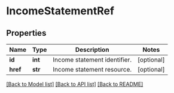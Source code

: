 # IncomeStatementRef

## Properties
Name | Type | Description | Notes
------------ | ------------- | ------------- | -------------
**id** | **int** | Income statement identifier. | [optional] 
**href** | **str** | Income statement resource. | [optional] 

[[Back to Model list]](../README.md#documentation-for-models) [[Back to API list]](../README.md#documentation-for-api-endpoints) [[Back to README]](../README.md)

